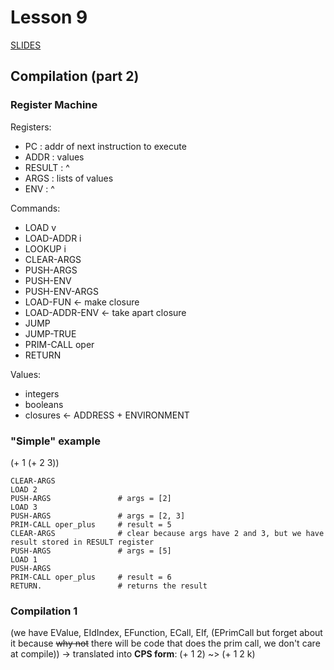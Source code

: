 # Lesson 9
[SLIDES]()

## Compilation (part 2)

### Register Machine
Registers: 
- PC : addr of next instruction to execute
- ADDR : values
- RESULT : ^
- ARGS : lists of values
- ENV : ^

Commands:
- LOAD v
- LOAD-ADDR i
- LOOKUP i
- CLEAR-ARGS
- PUSH-ARGS
- PUSH-ENV
- PUSH-ENV-ARGS
- LOAD-FUN <- make closure
- LOAD-ADDR-ENV <- take apart closure
- JUMP
- JUMP-TRUE
- PRIM-CALL oper
- RETURN

Values:
- integers
- booleans
- closures <- ADDRESS + ENVIRONMENT

### "Simple" example
(+ 1 (+ 2 3))

```
CLEAR-ARGS
LOAD 2
PUSH-ARGS               # args = [2]
LOAD 3
PUSH-ARGS               # args = [2, 3]
PRIM-CALL oper_plus     # result = 5
CLEAR-ARGS              # clear because args have 2 and 3, but we have result stored in RESULT register
PUSH-ARGS               # args = [5]
LOAD 1
PUSH-ARGS
PRIM-CALL oper_plus     # result = 6
RETURN.                 # returns the result
```

### Compilation 1
(we have EValue, EIdIndex, EFunction, ECall, EIf, (EPrimCall but forget about it because ~~why not~~ there will be code that does the prim call, we don't care at compile)) 
-> translated into **CPS form**: (+ 1 2) ~> (+ 1 2 k)














